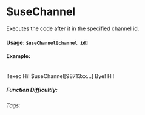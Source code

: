 # $useChannel
Executes the code after it in the specified channel id.

#### Usage: `$useChannel[channel id]`

#### Example: 
<br/>
<discord-messages>
    <discord-message>
        !!exec Hi! $useChannel[98713xx...] Bye!
    </discord-message>
    <discord-message :bot="true" author="Custom Command" avatar="https://media.discordapp.net/avatars/725721249652670555/781224f90c3b841ba5b40678e032f74a.webp">
        Hi!
    </discord-message>
</discord-messages>

##### Function Difficultly: <Badge type="tip" text="Easy" vertical="middle" /> 
###### Tags: <Badge type="tip" text="channel" vertical="middle" /> <Badge type="tip" text="use" vertical="middle" /> <Badge type="tip" text="run" vertical="middle" />
